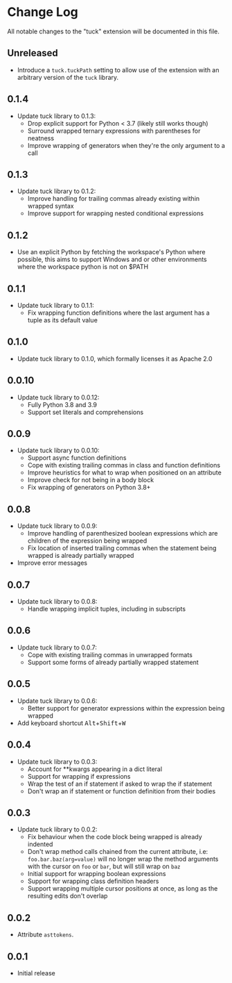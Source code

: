 # Change Log

All notable changes to the "tuck" extension will be documented in this file.

## Unreleased

- Introduce a `tuck.tuckPath` setting to allow use of the extension with an
  arbitrary version of the `tuck` library.

## 0.1.4

- Update tuck library to 0.1.3:
  - Drop explicit support for Python < 3.7 (likely still works though)
  - Surround wrapped ternary expressions with parentheses for neatness
  - Improve wrapping of generators when they're the only argument to a call

## 0.1.3

- Update tuck library to 0.1.2:
  - Improve handling for trailing commas already existing within wrapped syntax
  - Improve support for wrapping nested conditional expressions

## 0.1.2

- Use an explicit Python by fetching the workspace's Python where possible, this
  aims to support Windows and or other environments where the workspace python
  is not on $PATH

## 0.1.1

- Update tuck library to 0.1.1:
  - Fix wrapping function definitions where the last argument has a tuple as its
    default value

## 0.1.0

- Update tuck library to 0.1.0, which formally licenses it as Apache 2.0

## 0.0.10

- Update tuck library to 0.0.12:
  - Fully Python 3.8 and 3.9
  - Support set literals and comprehensions

## 0.0.9

- Update tuck library to 0.0.10:
  - Support async function definitions
  - Cope with existing trailing commas in class and function definitions
  - Improve heuristics for what to wrap when positioned on an attribute
  - Improve check for not being in a body block
  - Fix wrapping of generators on Python 3.8+

## 0.0.8

- Update tuck library to 0.0.9:
  - Improve handling of parenthesized boolean expressions which are children of
    the expression being wrapped
  - Fix location of inserted trailing commas when the statement being wrapped is
    already partially wrapped
- Improve error messages

## 0.0.7

- Update tuck library to 0.0.8:
  - Handle wrapping implicit tuples, including in subscripts

## 0.0.6

- Update tuck library to 0.0.7:
  - Cope with existing trailing commas in unwrapped formats
  - Support some forms of already partially wrapped statement

## 0.0.5

- Update tuck library to 0.0.6:
  - Better support for generator expressions within the expression being wrapped
- Add keyboard shortcut <kbd>Alt</kbd>+<kbd>Shift</kbd>+<kbd>W</kbd>

## 0.0.4

- Update tuck library to 0.0.3:
  - Account for **kwargs appearing in a dict literal
  - Support for wrapping if expressions
  - Wrap the test of an if statement if asked to wrap the if statement
  - Don't wrap an if statement or function definition from their bodies

## 0.0.3

- Update tuck library to 0.0.2:
  - Fix behaviour when the code block being wrapped is already indented
  - Don't wrap method calls chained from the current attribute, i.e:
    `foo.bar.baz(arg=value)` will no longer wrap the method arguments with the
    cursor on `foo` or `bar`, but will still wrap on `baz`
  - Initial support for wrapping boolean expressions
  - Support for wrapping class definition headers
  - Support wrapping multiple cursor positions at once, as long as the resulting
    edits don't overlap

## 0.0.2

- Attribute `asttokens`.

## 0.0.1

- Initial release
